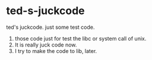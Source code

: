 ted-s-juckcode
==============

ted's juckcode. just some test code.
  1. those code just for test the libc or system call of unix.
  2. It is really juck code now.
  3. I try to make the code to lib, later.

